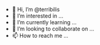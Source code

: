 - 👋 Hi, I’m @terribilis
- 👀 I’m interested in ...
- 🌱 I’m currently learning ...
- 💞️ I’m looking to collaborate on ...
- 📫 How to reach me ...

<!---
terribilis/terribilis is a ✨ special ✨ repository because its `README.md` (this file) appears on your GitHub profile.
You can click the Preview link to take a look at your changes.
--->
